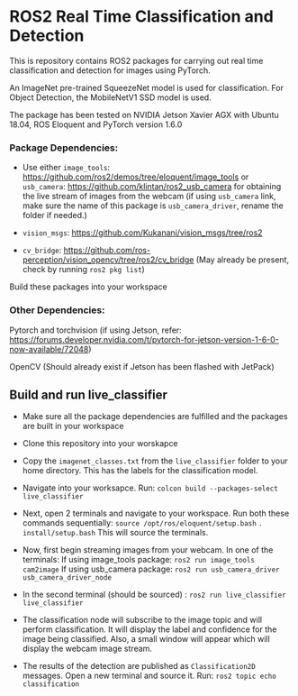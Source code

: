 # ROS2 Real Time Classification and Detection
This is repository contains ROS2 packages for carrying out real time classification and detection for images using PyTorch.

An ImageNet pre-trained SqueezeNet model is used for classification.
For Object Detection, the MobileNetV1 SSD model is used. 

The package has been tested on NVIDIA Jetson Xavier AGX with Ubuntu 18.04, ROS Eloquent and PyTorch version 1.6.0
 
### Package Dependencies:

- Use either `image_tools`: https://github.com/ros2/demos/tree/eloquent/image_tools or `usb_camera`: https://github.com/klintan/ros2_usb_camera for obtaining the live stream of images from the webcam (if using `usb_camera` link, make sure the name of this package is `usb_camera_driver`, rename the folder if needed.)

- `vision_msgs`: https://github.com/Kukanani/vision_msgs/tree/ros2

- `cv_bridge`: https://github.com/ros-perception/vision_opencv/tree/ros2/cv_bridge (May already be present, check by running `ros2 pkg list`)

Build these packages into your workspace


### Other Dependencies:

Pytorch and torchvision (if using Jetson, refer: https://forums.developer.nvidia.com/t/pytorch-for-jetson-version-1-6-0-now-available/72048)

OpenCV (Should already exist if Jetson has been flashed with JetPack)


## Build and run live_classifier

- Make sure all the package dependencies are fulfilled and the packages are built in your workspace

- Clone this repository into your worskapce

- Copy the `imagenet_classes.txt` from the `live_classifier` folder to your home directory. This has the labels for the classification model.

- Navigate into your worksapce. Run: `colcon build --packages-select live_classifier`

- Next, open 2 terminals and navigate to your workspace. Run both these commands sequentially: 
`source /opt/ros/eloquent/setup.bash`
`. install/setup.bash` This will source the terminals.

- Now, first begin streaming images from your webcam. In one of the terminals: If using image_tools package: `ros2 run image_tools cam2image`
If using usb_camera package: `ros2 run usb_camera_driver usb_camera_driver_node`

- In the second terminal (should be sourced) :
`ros2 run live_classifier live_classifier`

- The classification node will subscribe to the image topic and will perform classification.
It will display the label and confidence for the image being classified.
Also, a small window will appear which will display the webcam image stream.

- The results of the detection are published as `Classification2D` messages.
Open a new terminal and source it. Run: 
`ros2 topic echo classification`











